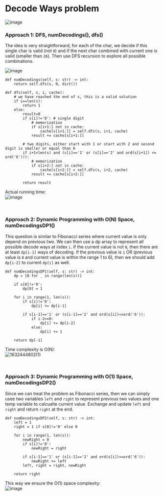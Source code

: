 # Decode Ways problem
![image](https://user-images.githubusercontent.com/25105806/134601605-477fefb5-577c-4d7f-a017-e9f7692cff1c.png)

### Approach 1: DFS, numDecodings(), dfs()
The idea is very straightforward, for each of the char, we decide if this single char is valid (not `0`) and if the next char combined with current one is valid (smaller than `26`). Then use DFS recursion to explore all possible combinations.


![image](https://user-images.githubusercontent.com/25105806/134601811-30026aeb-af25-4a3b-8440-0684c4a3287f.png)

```python3
def numDecodings(self, s: str) -> int:
    return self.dfs(s, 0, dict())

def dfs(self, s, i, cache):
    # we have reached the end of s, this is a valid solution
    if i==len(s):
        return 1
    else:
        result=0
        if s[i]!='0': # single digit
            # memorization
            if s[i+1:] not in cache:
                cache[s[i+1:]] = self.dfs(s, i+1, cache)
            result += cache[s[i+1:]]

        # two digits, either start with 1 or start with 2 and second digit is smaller or equal than 6
        if i+1<len(s) and (s[i]=='1' or (s[i]=='2' and ord(s[i+1]) <= ord('6'))):
            # memorization
            if s[i+2:] not in cache:
                cache[s[i+2:]] = self.dfs(s, i+2, cache)
            result += cache[s[i+2:]]

        return result
```


Actual running time:\
![image](https://user-images.githubusercontent.com/25105806/134601856-2d4c0016-716b-4a6c-a310-bda8c50cde3c.png)

<br />

### Approach 2: Dynamic Programming with O(N) Space, numDecodingsDP1()
This question is similar to Fibonacci series where current value is only depend on previous two. We can then use a dp array to represent all possible decode ways at index `i`. If the current value is not `0`, then there are at least `dp[i-1]` ways of decoding. If the previous value is `1` OR (previous value is `0` and current value is within the range 1 to 6), then we should add `dp[i-2]` to current `dp[i]` as well.

```python3
def numDecodingsDP1(self, s: str) -> int:
    dp = [0 for _ in range(len(s))]

    if s[0]!='0':
        dp[0] = 1

    for i in range(1, len(s)):
        if s[i]!='0':
            dp[i] += dp[i-1]

        if s[i-1]=='1' or (s[i-1]=='2' and ord(s[i])<=ord('6')):
            if i-2>=0:
                dp[i] += dp[i-2]
            else:
                dp[i] += 1

    return dp[-1]
```

Time complexity is O(N):\
![1632444802(1)](https://user-images.githubusercontent.com/25105806/134602242-eb5b7a23-afeb-4172-9160-2605dd0a16e4.png)

<br />

### Approach 3: Dynamic Programming with O(1) Space, numDecodingsDP2()
Since we can treat the problem as Fibonacci series, then we can simply usee two variables `left` and `right` to represent previous two values and one temp variable to calcualte current value. Exchange and update `left` and `right` and return `right` at the end.

```python3
def numDecodingsDP2(self, s: str) -> int:
    left = 1 
    right = 1 if s[0]!='0' else 0

    for i in range(1, len(s)):
        newRight = 0
        if s[i]!='0':
            newRight = right

        if s[i-1]=='1' or (s[i-1]=='2' and ord(s[i])<=ord('6')):
            newRight += left
        left, right = right, newRight

    return right
```

This way we ensure the O(1) space complexity:\
![image](https://user-images.githubusercontent.com/25105806/134602406-e98d1b9b-4d3e-4ae0-9ea6-5fb00094fab1.png)
